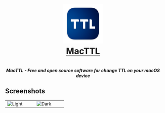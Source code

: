 <h1 align="center">
  <a href="https://github.com/wavetape/MacTTL">
    <img src="Assets/Icon/MacTTL Icon 1024.png" width="128" height="128" />
    <br />
    MacTTL
  </a>
</h1>

<h5 align="center">
    <br />
    MacTTL - Free and open source software for change TTL on your macOS device
  </a>
</h5>


## Screenshots

<table>
  <tbody>
      <td width="33%">
          <img width="500" alt="Light" src="https://user-images.githubusercontent.com/55458918/161005882-1e3785f4-0e68-461d-ac63-dc96a29016a5.png">
      </td>
      <td width="33%">
          <img width="500" alt="Dark" src="https://user-images.githubusercontent.com/55458918/161006564-be129959-5e62-48df-9931-752bb01ad1a5.png">
      </td>
      </td>
    </tr>
  </tbody>
</table>
